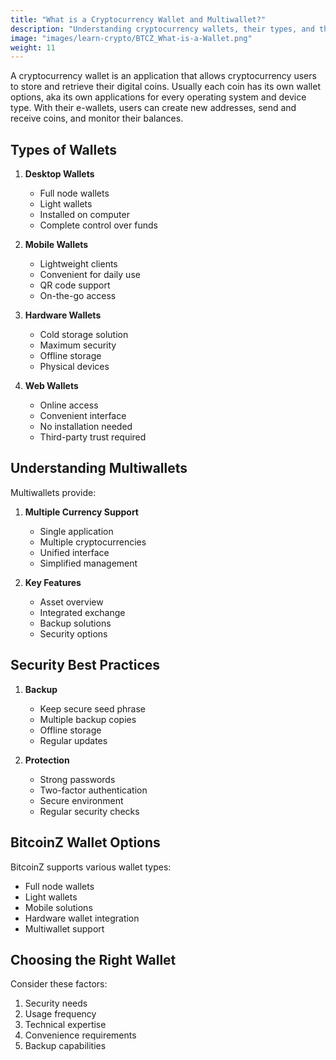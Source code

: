 ```yaml
---
title: "What is a Cryptocurrency Wallet and Multiwallet?"
description: "Understanding cryptocurrency wallets, their types, and the benefits of multiwallets for managing digital assets."
image: "images/learn-crypto/BTCZ_What-is-a-Wallet.png"
weight: 11
---
```


A cryptocurrency wallet is an application that allows cryptocurrency users to store and retrieve their digital coins. Usually each coin has its own wallet options, aka its own applications for every operating system and device type. With their e-wallets, users can create new addresses, send and receive coins, and monitor their balances.

## Types of Wallets

1. **Desktop Wallets**
   - Full node wallets
   - Light wallets
   - Installed on computer
   - Complete control over funds

2. **Mobile Wallets**
   - Lightweight clients
   - Convenient for daily use
   - QR code support
   - On-the-go access

3. **Hardware Wallets**
   - Cold storage solution
   - Maximum security
   - Offline storage
   - Physical devices

4. **Web Wallets**
   - Online access
   - Convenient interface
   - No installation needed
   - Third-party trust required

## Understanding Multiwallets

Multiwallets provide:
1. **Multiple Currency Support**
   - Single application
   - Multiple cryptocurrencies
   - Unified interface
   - Simplified management

2. **Key Features**
   - Asset overview
   - Integrated exchange
   - Backup solutions
   - Security options

## Security Best Practices

1. **Backup**
   - Keep secure seed phrase
   - Multiple backup copies
   - Offline storage
   - Regular updates

2. **Protection**
   - Strong passwords
   - Two-factor authentication
   - Secure environment
   - Regular security checks

## BitcoinZ Wallet Options

BitcoinZ supports various wallet types:
- Full node wallets
- Light wallets
- Mobile solutions
- Hardware wallet integration
- Multiwallet support

## Choosing the Right Wallet

Consider these factors:
1. Security needs
2. Usage frequency
3. Technical expertise
4. Convenience requirements
5. Backup capabilities